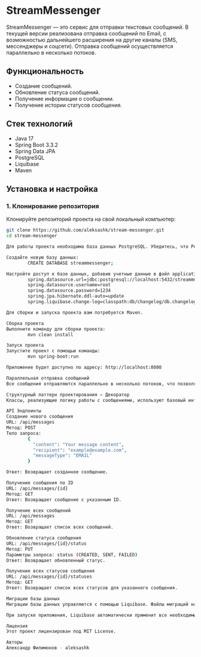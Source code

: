 # StreamMessenger

StreamMessenger — это сервис для отправки текстовых сообщений. В текущей версии реализована отправка сообщений по Email, с возможностью дальнейшего расширения на другие каналы (SMS, мессенджеры и соцсети). Отправка сообщений осуществляется параллельно в несколько потоков.

## Функциональность

- Создание сообщений.
- Обновление статуса сообщений.
- Получение информации о сообщении.
- Получение истории статусов сообщения.

## Стек технологий

- Java 17
- Spring Boot 3.3.2
- Spring Data JPA
- PostgreSQL
- Liquibase
- Maven

## Установка и настройка

### 1. Клонирование репозитория

Клонируйте репозиторий проекта на свой локальный компьютер:

```bash
git clone https://github.com/aleksashk/stream-messenger.git
cd stream-messenger

Для работы проекта необходима база данных PostgreSQL. Убедитесь, что PostgreSQL установлен и запущен на вашем компьютере.

Создайте новую базу данных:
        CREATE DATABASE streammessenger;

Настройте доступ к базе данных, добавив учетные данные в файл application.properties:
        spring.datasource.url=jdbc:postgresql://localhost:5432/streammessenger
        spring.datasource.username=root
        spring.datasource.password=1234
        spring.jpa.hibernate.ddl-auto=update
        spring.liquibase.change-log=classpath:db/changelog/db.changelog-master.xml

Для сборки и запуска проекта вам потребуется Maven.

Сборка проекта
Выполните команду для сборки проекта:
        mvn clean install

Запуск проекта
Запустите проект с помощью команды:
        mvn spring-boot:run

Приложение будет доступно по адресу: http://localhost:8080

Параллельная отправка сообщений
Все сообщения отправляются параллельно в несколько потоков, что позволяет обрабатывать большое количество сообщений одновременно.

Структурный паттерн проектирования — Декоратор
Классы, реализующие логику работы с сообщениями, используют базовый интерфейс и паттерн проектирования Декоратор. Это позволяет легко расширять функциональность сервиса для поддержки новых типов сообщений (SMS, мессенджеры и т.д.).

API Эндпоинты
Создание нового сообщения
URL: /api/messages
Метод: POST
Тело запроса:
        {
          "content": "Your message content",
          "recipient": "example@example.com",
          "messageType": "EMAIL"
        }

Ответ: Возвращает созданное сообщение.

Получение сообщения по ID
URL: /api/messages/{id}
Метод: GET
Ответ: Возвращает сообщение с указанным ID.

Получение всех сообщений
URL: /api/messages
Метод: GET
Ответ: Возвращает список всех сообщений.

Обновление статуса сообщения
URL: /api/messages/{id}/status
Метод: PUT
Параметры запроса: status (CREATED, SENT, FAILED)
Ответ: Возвращает обновленный статус.

Получение всех статусов сообщения
URL: /api/messages/{id}/statuses
Метод: GET
Ответ: Возвращает список всех статусов для указанного сообщения.

Миграции базы данных
Миграции базы данных управляются с помощью Liquibase. Файлы миграций находятся в директории src/main/resources/db/changelog.

При запуске приложения, Liquibase автоматически применит все необходимые миграции к базе данных.

Лицензия
Этот проект лицензирован под MIT License.

Авторы
Александр Филимонов - aleksashk
